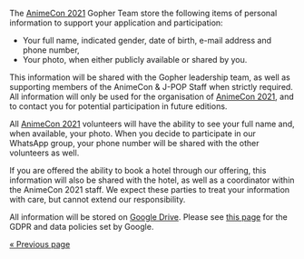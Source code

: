 The [AnimeCon 2021](https://animecon.nl) Gopher Team store the following items of personal
information to support your application and participation:

  * Your full name, indicated gender, date of birth, e-mail address and phone number,
  * Your photo, when either publicly available or shared by you.

This information will be shared with the Gopher leadership team, as well as supporting members of
the AnimeCon & J-POP Staff when strictly required. All information will only be used for the
organisation of [AnimeCon 2021](https://animecon.nl), and to contact you for potential participation
in future editions.

All [AnimeCon 2021](https://animecon.nl) volunteers will have the ability to see your full name and,
when available, your photo. When you decide to participate in our WhatsApp group, your phone number
will be shared with the other volunteers as well.

If you are offered the ability to book a hotel through our offering, this information will also be
shared with the hotel, as well as a coordinator within the AnimeCon 2021 staff. We expect these
parties to treat your information with care, but cannot extend our responsibility.

All information will be stored on [Google Drive](https://www.google.com/drive/). Please see
[this page](https://privacy.google.com/businesses/compliance/#!?modal_active=none) for the GDPR and
data policies set by Google.

[« Previous page](/registration/2021-christmas/)
